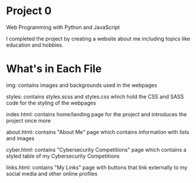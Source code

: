 # Project 0

Web Programming with Python and JavaScript

I completed the project by creating a website about me including topics like education and hobbies.

# What's in Each File

img:
  contains images and backgrounds used in the webpages

styles:
  contains styles.scss and styles.css which hold the CSS and SASS code for the styling of the webpages

index.html:
  contains home/landing page for the project and introduces the project once more

about.html:
  contains "About Me" page which contains information with lists and images

cyber.html:
  contains "Cybersecurity Competitions" page which contains a styled table of my Cybersecurity   Competitions

links.html:
  contains "My Links" page with buttons that link externally to my social media and other online profiles
